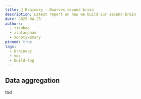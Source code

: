 ```yaml
---
title: 🧠 Brainery - Dwarves second brain
description: Latest report on how we build our second brain
date: 2025-04-23
authors:
  - tieubao
  - zlatanpham
  - monotykamary
pinned: true
tags:
  - brainery
  - moc
  - build-log
---
```


## Data aggregation

tbd

